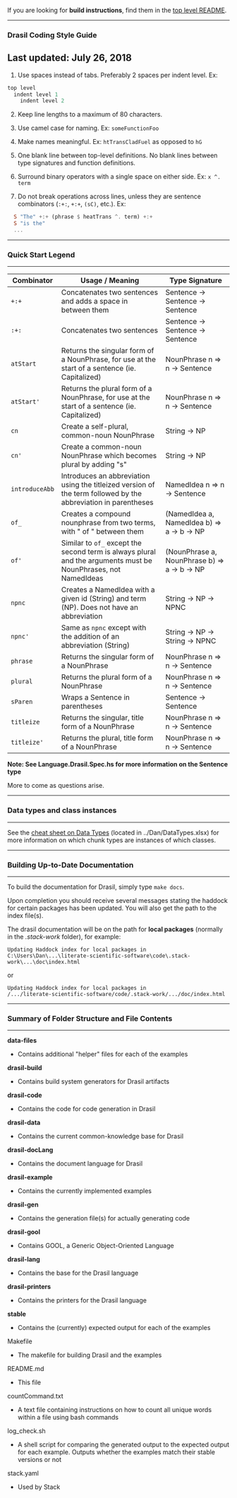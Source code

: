 If you are looking for **build instructions**, find them in the [top level README](https://github.com/JacquesCarette/Drasil).

--------------------------------------------------
### Drasil Coding Style Guide
Last updated: July 26, 2018
--------------------------------------------------

1. Use spaces instead of tabs. Preferably 2 spaces per indent level. Ex:

```Haskell
top level
  indent level 1
    indent level 2
```
2. Keep line lengths to a maximum of 80 characters.

3. Use camel case for naming. Ex: `someFunctionFoo`

4. Make names meaningful. Ex: `htTransCladFuel` as opposed to `hG`

5. One blank line between top-level definitions. No blank lines between type signatures and function definitions.

6. Surround binary operators with a single space on either side. Ex: `x ^. term`

7. Do not break operations across lines, unless they are sentence combinators (`:+:`, `+:+`, `(sC)`, etc.). Ex: 

```Haskell
  S "The" +:+ (phrase $ heatTrans ^. term) +:+ 
  S "is the"
  ...
```

-------------------------------------------------
### Quick Start Legend
-------------------------------------------------

| Combinator | Usage / Meaning | Type Signature |
|------------|-----------------|----------------|
| `+:+` | Concatenates two sentences and adds a space in between them | Sentence -> Sentence -> Sentence |
| `:+:` | Concatenates two sentences | Sentence -> Sentence -> Sentence |
| `atStart` | Returns the singular form of a NounPhrase, for use at the start of a sentence (ie. Capitalized) | NounPhrase n => n -> Sentence |
| `atStart'` | Returns the plural form of a NounPhrase, for use at the start of a sentence (ie. Capitalized) | NounPhrase n => n -> Sentence |
| `cn` | Create a self-plural, common-noun NounPhrase | String -> NP |
| `cn'` | Create a common-noun NounPhrase which becomes plural by adding "s" | String -> NP |
| `introduceAbb` | Introduces an abbreviation using the titleized version of the term followed by the abbreviation in parentheses | NamedIdea n => n -> Sentence |
| `of_` | Creates a compound nounphrase from two terms, with " of " between them | (NamedIdea a, NamedIdea b) => a -> b -> NP |
| `of'` | Similar to `of_` except the second term is always plural and the arguments must be NounPhrases, not NamedIdeas | (NounPhrase a, NounPhrase b) => a -> b -> NP |
| `npnc` | Creates a NamedIdea with a given id (String) and term (NP). Does not have an abbreviation | String -> NP -> NPNC |
| `npnc'` | Same as `npnc` except with the addition of an abbreviation (String) | String -> NP -> String -> NPNC |
| `phrase` | Returns the singular form of a NounPhrase | NounPhrase n => n -> Sentence |
| `plural` | Returns the plural form of a NounPhrase | NounPhrase n => n -> Sentence |
| `sParen` | Wraps a Sentence in parentheses | Sentence -> Sentence |
| `titleize` | Returns the singular, title form of a NounPhrase | NounPhrase n => n -> Sentence |
| `titleize'` | Returns the plural, title form of a NounPhrase | NounPhrase n => n -> Sentence |

**Note: See Language.Drasil.Spec.hs for more information on the Sentence type**

More to come as questions arise.

-------------------------------------------------
### Data types and class instances
-------------------------------------------------

See the 
[cheat sheet on Data Types](https://github.com/JacquesCarette/Drasil/blob/master/Dan/DataTypes.xlsx) 
(located in ../Dan/DataTypes.xlsx) for more information on which chunk types are instances
of which classes.

-------------------------------------------------
### Building Up-to-Date Documentation
-------------------------------------------------

To build the documentation for Drasil, simply type `make docs`.

Upon completion you should receive several messages stating the haddock for certain
packages has been updated. You will also get the path to the index file(s).

The drasil documentation will be on the path for **local packages** (normally in
the *.stack-work* folder), for example:

```
Updating Haddock index for local packages in
C:\Users\Dan\...\literate-scientific-software\code\.stack-work\...\doc\index.html
```

or

```
Updating Haddock index for local packages in
/.../literate-scientific-software/code/.stack-work/.../doc/index.html
```

--------------------------------------------------
### Summary of Folder Structure and File Contents
--------------------------------------------------

**data-files**
  - Contains additional "helper" files for each of the examples

**drasil-build**
  - Contains build system generators for Drasil artifacts

**drasil-code**
  - Contains the code for code generation in Drasil

**drasil-data**
  - Contains the current common-knowledge base for Drasil

**drasil-docLang**
  - Contains the document language for Drasil
  
**drasil-example**
  - Contains the currently implemented examples

**drasil-gen**
  - Contains the generation file(s) for actually generating code

**drasil-gool**
  - Contains GOOL, a Generic Object-Oriented Language
  
**drasil-lang**
  - Contains the base for the Drasil language

**drasil-printers**
  - Contains the printers for the Drasil language
  
**stable**
  - Contains the (currently) expected output for each of the examples
  
Makefile
  - The makefile for building Drasil and the examples

README.md
  - This file
  
countCommand.txt
  - A text file containing instructions on how to count all unique words 
  within a file using bash commands
  
log_check.sh
  - A shell script for comparing the generated output to the expected output for
  each example. Outputs whether the examples match their stable versions or not
  
stack.yaml
  - Used by Stack
